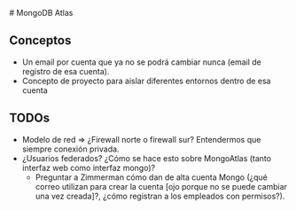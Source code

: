 # MongoDB Atlas

## Conceptos

* Un email por cuenta que ya no se podrá cambiar nunca (email de registro de esa cuenta).
* Concepto de proyecto para aislar diferentes entornos dentro de esa cuenta

## TODOs

* Modelo de red => ¿Firewall norte o firewall sur? Entendermos que siempre conexión privada.
* ¿Usuarios federados? ¿Cómo se hace esto sobre MongoAtlas (tanto interfaz web como interfaz mongo)?
    * Preguntar a Zimmerman cómo dan de alta cuenta Mongo (¿qué correo utilizan para crear la cuenta [ojo porque no se puede cambiar una vez creada]?, ¿cómo registran a los empleados con permisos?).

